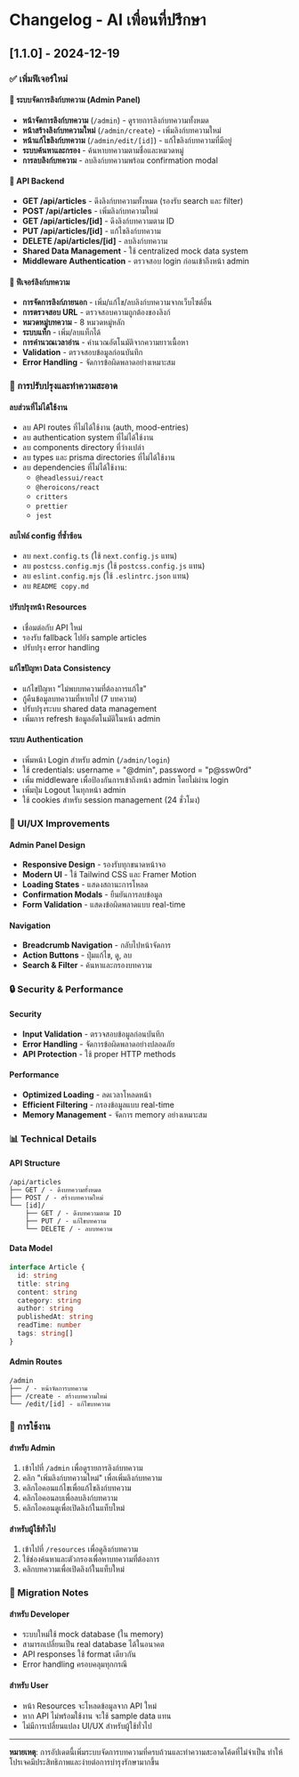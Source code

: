 # Changelog - AI เพื่อนที่ปรึกษา

## [1.1.0] - 2024-12-19

### ✅ เพิ่มฟีเจอร์ใหม่

#### 🎯 ระบบจัดการลิงก์บทความ (Admin Panel)
- **หน้าจัดการลิงก์บทความ** (`/admin`) - ดูรายการลิงก์บทความทั้งหมด
- **หน้าสร้างลิงก์บทความใหม่** (`/admin/create`) - เพิ่มลิงก์บทความใหม่
- **หน้าแก้ไขลิงก์บทความ** (`/admin/edit/[id]`) - แก้ไขลิงก์บทความที่มีอยู่
- **ระบบค้นหาและกรอง** - ค้นหาบทความตามชื่อและหมวดหมู่
- **การลบลิงก์บทความ** - ลบลิงก์บทความพร้อม confirmation modal

#### 🔧 API Backend
- **GET /api/articles** - ดึงลิงก์บทความทั้งหมด (รองรับ search และ filter)
- **POST /api/articles** - เพิ่มลิงก์บทความใหม่
- **GET /api/articles/[id]** - ดึงลิงก์บทความตาม ID
- **PUT /api/articles/[id]** - แก้ไขลิงก์บทความ
- **DELETE /api/articles/[id]** - ลบลิงก์บทความ
- **Shared Data Management** - ใช้ centralized mock data system
- **Middleware Authentication** - ตรวจสอบ login ก่อนเข้าถึงหน้า admin

#### 📝 ฟีเจอร์ลิงก์บทความ
- **การจัดการลิงก์ภายนอก** - เพิ่ม/แก้ไข/ลบลิงก์บทความจากเว็บไซต์อื่น
- **การตรวจสอบ URL** - ตรวจสอบความถูกต้องของลิงก์
- **หมวดหมู่บทความ** - 8 หมวดหมู่หลัก
- **ระบบแท็ก** - เพิ่ม/ลบแท็กได้
- **การคำนวณเวลาอ่าน** - คำนวณอัตโนมัติจากความยาวเนื้อหา
- **Validation** - ตรวจสอบข้อมูลก่อนบันทึก
- **Error Handling** - จัดการข้อผิดพลาดอย่างเหมาะสม

### 🧹 การปรับปรุงและทำความสะอาด

#### ลบส่วนที่ไม่ได้ใช้งาน
- ลบ API routes ที่ไม่ได้ใช้งาน (auth, mood-entries)
- ลบ authentication system ที่ไม่ได้ใช้งาน
- ลบ components directory ที่ว่างเปล่า
- ลบ types และ prisma directories ที่ไม่ได้ใช้งาน
- ลบ dependencies ที่ไม่ได้ใช้งาน:
  - `@headlessui/react`
  - `@heroicons/react`
  - `critters`
  - `prettier`
  - `jest`

#### ลบไฟล์ config ที่ซ้ำซ้อน
- ลบ `next.config.ts` (ใช้ `next.config.js` แทน)
- ลบ `postcss.config.mjs` (ใช้ `postcss.config.js` แทน)
- ลบ `eslint.config.mjs` (ใช้ `.eslintrc.json` แทน)
- ลบ `README copy.md`

#### ปรับปรุงหน้า Resources
- เชื่อมต่อกับ API ใหม่
- รองรับ fallback ไปยัง sample articles
- ปรับปรุง error handling

#### แก้ไขปัญหา Data Consistency
- แก้ไขปัญหา "ไม่พบบทความที่ต้องการแก้ไข"
- กู้คืนข้อมูลบทความที่หายไป (7 บทความ)
- ปรับปรุงระบบ shared data management
- เพิ่มการ refresh ข้อมูลอัตโนมัติในหน้า admin

#### ระบบ Authentication
- เพิ่มหน้า Login สำหรับ admin (`/admin/login`)
- ใช้ credentials: username = "@dmin", password = "p@ssw0rd"
- เพิ่ม middleware เพื่อป้องกันการเข้าถึงหน้า admin โดยไม่ผ่าน login
- เพิ่มปุ่ม Logout ในทุกหน้า admin
- ใช้ cookies สำหรับ session management (24 ชั่วโมง)

### 🎨 UI/UX Improvements

#### Admin Panel Design
- **Responsive Design** - รองรับทุกขนาดหน้าจอ
- **Modern UI** - ใช้ Tailwind CSS และ Framer Motion
- **Loading States** - แสดงสถานะการโหลด
- **Confirmation Modals** - ยืนยันการลบข้อมูล
- **Form Validation** - แสดงข้อผิดพลาดแบบ real-time

#### Navigation
- **Breadcrumb Navigation** - กลับไปหน้าจัดการ
- **Action Buttons** - ปุ่มแก้ไข, ดู, ลบ
- **Search & Filter** - ค้นหาและกรองบทความ

### 🔒 Security & Performance

#### Security
- **Input Validation** - ตรวจสอบข้อมูลก่อนบันทึก
- **Error Handling** - จัดการข้อผิดพลาดอย่างปลอดภัย
- **API Protection** - ใช้ proper HTTP methods

#### Performance
- **Optimized Loading** - ลดเวลาโหลดหน้า
- **Efficient Filtering** - กรองข้อมูลแบบ real-time
- **Memory Management** - จัดการ memory อย่างเหมาะสม

### 📊 Technical Details

#### API Structure
```
/api/articles
├── GET / - ดึงบทความทั้งหมด
├── POST / - สร้างบทความใหม่
└── [id]/
    ├── GET / - ดึงบทความตาม ID
    ├── PUT / - แก้ไขบทความ
    └── DELETE / - ลบบทความ
```

#### Data Model
```typescript
interface Article {
  id: string
  title: string
  content: string
  category: string
  author: string
  publishedAt: string
  readTime: number
  tags: string[]
}
```

#### Admin Routes
```
/admin
├── / - หน้าจัดการบทความ
├── /create - สร้างบทความใหม่
└── /edit/[id] - แก้ไขบทความ
```

### 🚀 การใช้งาน

#### สำหรับ Admin
1. เข้าไปที่ `/admin` เพื่อดูรายการลิงก์บทความ
2. คลิก "เพิ่มลิงก์บทความใหม่" เพื่อเพิ่มลิงก์บทความ
3. คลิกไอคอนแก้ไขเพื่อแก้ไขลิงก์บทความ
4. คลิกไอคอนลบเพื่อลบลิงก์บทความ
5. คลิกไอคอนดูเพื่อเปิดลิงก์ในแท็บใหม่

#### สำหรับผู้ใช้ทั่วไป
1. เข้าไปที่ `/resources` เพื่อดูลิงก์บทความ
2. ใช้ช่องค้นหาและตัวกรองเพื่อหาบทความที่ต้องการ
3. คลิกบทความเพื่อเปิดลิงก์ในแท็บใหม่

### 🔄 Migration Notes

#### สำหรับ Developer
- ระบบใหม่ใช้ mock database (ใน memory)
- สามารถเปลี่ยนเป็น real database ได้ในอนาคต
- API responses ใช้ format เดียวกัน
- Error handling ครอบคลุมทุกกรณี

#### สำหรับ User
- หน้า Resources จะโหลดข้อมูลจาก API ใหม่
- หาก API ไม่พร้อมใช้งาน จะใช้ sample data แทน
- ไม่มีการเปลี่ยนแปลง UI/UX สำหรับผู้ใช้ทั่วไป

---

**หมายเหตุ**: การอัปเดตนี้เพิ่มระบบจัดการบทความที่ครบถ้วนและทำความสะอาดโค้ดที่ไม่จำเป็น ทำให้โปรเจคมีประสิทธิภาพและง่ายต่อการบำรุงรักษามากขึ้น 